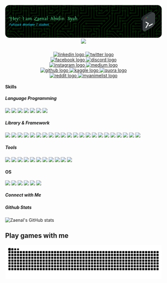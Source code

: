 <!-- ![github-header](img/github-header-image.png) -->

<!-- # Hi, I'am Zaenal Abidin Syah -->
<div align="center">
  <img src="img/github-header-image.png"  />
  <img height="150" src="https://media.giphy.com/media/24QYkzrvSlfG3NZT0B/giphy.gif?cid=ecf05e47768q33cinh1ncb9lg3ifzkpdqdzsl8w4w7h6j60x&ep=v1_gifs_search&rid=giphy.gif&ct=g"  />
</div>

###

<div align="center" style="margin: 0 100px 0 100px">
  <a href="https://www.linkedin.com/in/zaenal-abidin-syah-28a4b4292/">
    <img src="https://img.shields.io/static/v1?message=LinkedIn&logo=linkedin&label=&color=0077B5&logoColor=white&labelColor=&style=for-the-badge" height="25" alt="linkedin logo"  />
  </a>
  <a href="https://x.com/zaenal1028">
    <img src="https://img.shields.io/static/v1?message=Twitter&logo=twitter&label=&color=1DA1F2&logoColor=white&labelColor=&style=for-the-badge" height="25" alt="twitter logo"  />
  </a>
  <a href="https://www.facebook.com/abi.as.5099/">
    <img src="https://img.shields.io/static/v1?message=Facebook&logo=facebook&label=&color=1877F2&logoColor=white&labelColor=&style=for-the-badge" height="25" alt="facebook logo"  />
  </a>
  <a href="">
    <img src="https://img.shields.io/static/v1?message=Discord&logo=discord&label=&color=7289DA&logoColor=white&labelColor=&style=for-the-badge" height="25" alt="discord logo"  />
  </a>
  <a href="https://www.instagram.com/zaenal_00863/">
    <img src="https://img.shields.io/static/v1?message=Instagram&logo=instagram&label=&color=E4405F&logoColor=white&labelColor=&style=for-the-badge" height="25" alt="instagram logo"  />
  </a>
  <a href="https://medium.com/@aszaenal618">
    <img src="https://img.shields.io/static/v1?message=Medium&logo=medium&label=&color=12100E&logoColor=white&labelColor=&style=for-the-badge" height="25" alt="medium logo"  />
  </a>
  <a href="https://github.com/zaenal-abidin-syah">
    <img src="https://img.shields.io/badge/GitHub-100000?style=for-the-badge&logo=github&logoColor=white" height="25" alt="github logo"  />
  </a>
  <a href="https://www.kaggle.com/zaenalabidinsyah">
    <img src="https://img.shields.io/badge/Kaggle-20BEFF?style=for-the-badge&logo=Kaggle&logoColor=white" height="25" alt="kaggle logo"  />
  </a>
  <a href="https://id.quora.com/profile/Zaenal-As">
    <img src="https://img.shields.io/badge/Quora-%23B92B27.svg?&style=for-the-badge&logo=Quora&logoColor=white" height="25" alt="quora logo"  />
  </a>
  <a href="">
    <img src="https://img.shields.io/badge/Reddit-FF4500?style=for-the-badge&logo=reddit&logoColor=white" height="25" alt="reddit logo"  />
  </a>
  <a href="">
    <img src="https://img.shields.io/badge/Myanimelist-2E51A2?style=for-the-badge&logo=myanimelist&logoColor=white" height="25" alt="myanimelist logo"  />
  </a>
</div>

#### Skills

##### Language Programming

<img src="https://img.shields.io/badge/HTML5-E34F26?style=for-the-badge&logo=html5&logoColor=white" /> <img src="https://img.shields.io/badge/CSS3-1572B6?style=for-the-badge&logo=css3&logoColor=white" /> <img src="https://img.shields.io/badge/JavaScript-323330?style=for-the-badge&logo=javascript&logoColor=F7DF1E" /> <img src="https://img.shields.io/badge/TypeScript-007ACC?style=for-the-badge&logo=typescript&logoColor=white" /> <img src="https://img.shields.io/badge/PHP-777BB4?style=for-the-badge&logo=php&logoColor=white" /> <img src="https://img.shields.io/badge/Python-FFD43B?style=for-the-badge&logo=python&logoColor=blue" /> <img src="https://img.shields.io/badge/Node%20js-339933?style=for-the-badge&logo=nodedotjs&logoColor=white" />

##### Library & Framework

<img src="https://img.shields.io/badge/Numpy-777BB4?style=for-the-badge&logo=numpy&logoColor=white" /> <img src="https://img.shields.io/badge/Pandas-2C2D72?style=for-the-badge&logo=pandas&logoColor=white" /> <img src="https://img.shields.io/badge/scikit_learn-F7931E?style=for-the-badge&logo=scikit-learn&logoColor=white" /> <img src="https://img.shields.io/badge/Streamlit-FF4B4B?style=for-the-badge&logo=Streamlit&logoColor=white" /> <img src="https://img.shields.io/badge/conda-342B029.svg?&style=for-the-badge&logo=anaconda&logoColor=white" /> <img src="https://img.shields.io/badge/Flask-000000?style=for-the-badge&logo=flask&logoColor=white" /> <img src="https://img.shields.io/badge/Selenium-43B02A?style=for-the-badge&logo=Selenium&logoColor=white" /> <img src="https://img.shields.io/badge/Scrapy-60A839?style=for-the-badge&logo=scrapy&logoColor=white" /> <img src="https://img.shields.io/badge/OpenCV-27338e?style=for-the-badge&logo=OpenCV&logoColor=white" /> <img src="https://img.shields.io/badge/Express%20js-000000?style=for-the-badge&logo=express&logoColor=white" /> <img src="https://img.shields.io/badge/next%20js-000000?style=for-the-badge&logo=nextdotjs&logoColor=white" /> <img src="https://img.shields.io/badge/Alpine%20JS-8BC0D0?style=for-the-badge&logo=alpinedotjs&logoColor=black" /> <img src="https://img.shields.io/badge/React-20232A?style=for-the-badge&logo=react&logoColor=61DAFB" /> <img src="https://img.shields.io/badge/React_Router-CA4245?style=for-the-badge&logo=react-router&logoColor=white" /> <img src="https://img.shields.io/badge/axios-671ddf?&style=for-the-badge&logo=axios&logoColor=white" /> <img src="https://img.shields.io/badge/jQuery-0769AD?style=for-the-badge&logo=jquery&logoColor=white" /> <img src="https://img.shields.io/badge/Chart%20js-FF6384?style=for-the-badge&logo=chartdotjs&logoColor=white" /> <img src="https://img.shields.io/badge/Bootstrap-563D7C?style=for-the-badge&logo=bootstrap&logoColor=white" /> <img src="https://img.shields.io/badge/Tailwind_CSS-38B2AC?style=for-the-badge&logo=tailwind-css&logoColor=white" /> <img src="https://img.shields.io/badge/shadcn%2Fui-000000?style=for-the-badge&logo=shadcnui&logoColor=white" /> <img src="https://img.shields.io/badge/Laravel-FF2D20?style=for-the-badge&logo=laravel&logoColor=white" /> <img src="https://img.shields.io/badge/Codeigniter-EF4223?style=for-the-badge&logo=codeigniter&logoColor=white" />

##### Tools

<img src="https://img.shields.io/badge/pypi-3775A9?style=for-the-badge&logo=pypi&logoColor=white" /> <img src="https://img.shields.io/badge/npm-CB3837?style=for-the-badge&logo=npm&logoColor=white" /> <img src="https://img.shields.io/badge/Composer-885630?style=for-the-badge&logo=Composer&logoColor=white" /> <img src="https://img.shields.io/badge/Jupyter-F37626.svg?&style=for-the-badge&logo=Jupyter&logoColor=white" /> <img src="https://img.shields.io/badge/Docker-2CA5E0?style=for-the-badge&logo=docker&logoColor=white" /> <img src="https://img.shields.io/badge/Postman-FF6C37?style=for-the-badge&logo=Postman&logoColor=white" /> <img src="https://img.shields.io/badge/JWT-000000?style=for-the-badge&logo=JSON%20web%20tokens&logoColor=white" /> <img src="https://img.shields.io/badge/json-5E5C5C?style=for-the-badge&logo=json&logoColor=white" /> <img src="https://img.shields.io/badge/Font_Awesome-339AF0?style=for-the-badge&logo=fontawesome&logoColor=white" /> <img src="https://img.shields.io/badge/Swagger-85EA2D?style=for-the-badge&logo=Swagger&logoColor=white" /> <img src="https://img.shields.io/badge/Markdown-000000?style=for-the-badge&logo=markdown&logoColor=white" />

#### OS

<img src="https://img.shields.io/badge/Linux-FCC624?style=for-the-badge&logo=linux&logoColor=black"/> <img src="https://img.shields.io/badge/Linux_Mint-87CF3E?style=for-the-badge&logo=linux-mint&logoColor=white"/> <img src="https://img.shields.io/badge/Lubuntu-0068C8?style=for-the-badge&logo=lubuntu&logoColor=white"/> <img src="https://img.shields.io/badge/Windows-0078D6?style=for-the-badge&logo=windows&logoColor=white"/> <img src="https://img.shields.io/badge/Windows_11-0078d4?style=for-the-badge&logo=windows-11&logoColor=white"/> <img src="https://img.shields.io/badge/Android-3DDC84?style=for-the-badge&logo=android&logoColor=white"/>

##### Connect with Me

##### Github Stats

![Zaenal's GitHub stats](https://github-readme-stats.vercel.app/api?username=zaenal-abidin-syah&show_icons=true&theme=tokyonight)

###

<h2>Play games with me</h2>

<img src="https://raw.githubusercontent.com/zaenal-abidin-syah/zaenal-abidin-syah/output/github-contribution-grid-snake-dark.svg" alt="Snake animation" />

###

###

<!--
**zaenal-abidin-syah/zaenal-abidin-syah** is a ✨ _special_ ✨ repository because its `README.md` (this file) appears on your GitHub profile.
snake.svg?palette=github-dark
Here are some ideas to get you started:

- 🔭 I’m currently working on ...
- 🌱 I’m currently learning ...
- 👯 I’m looking to collaborate on ...
- 🤔 I’m looking for help with ...
- 💬 Ask me about ...
- 📫 How to reach me: ...
- 😄 Pronouns: ...
- ⚡ Fun fact: ...
  -->
